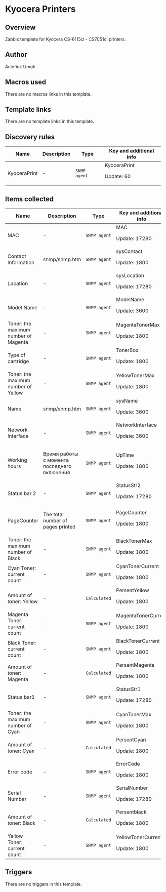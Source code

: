 # Kyocera Printers

## Overview

Zabbix template for Kyocera CS-6115ci - CS7051ci printers.



## Author

Aniefiok Umoh

## Macros used

There are no macros links in this template.

## Template links

There are no template links in this template.

## Discovery rules

|Name|Description|Type|Key and additional info|
|----|-----------|----|----|
|KyoceraPrint|<p>-</p>|`SNMP agent`|KyoceraPrint<p>Update: 60</p>|
## Items collected

|Name|Description|Type|Key and additional info|
|----|-----------|----|----|
|MAC|<p>-</p>|`SNMP agent`|MAC<p>Update: 17280</p>|
|Contact Information|<p>snmp/snmp.htm</p>|`SNMP agent`|sysContact<p>Update: 1800</p>|
|Location|<p>-</p>|`SNMP agent`|sysLocation<p>Update: 17280</p>|
|Model Name|<p>-</p>|`SNMP agent`|ModelName<p>Update: 3600</p>|
|Toner: the maximum number of Magenta|<p>-</p>|`SNMP agent`|MagentaTonerMax<p>Update: 1800</p>|
|Type of cartridge|<p>-</p>|`SNMP agent`|TonerBox<p>Update: 1800</p>|
|Toner: the maximum number of Yellow|<p>-</p>|`SNMP agent`|YellowTonerMax<p>Update: 1800</p>|
|Name|<p>snmp/snmp.htm</p>|`SNMP agent`|sysName<p>Update: 3600</p>|
|Network Interface|<p>-</p>|`SNMP agent`|NetworkInterface<p>Update: 3600</p>|
|Working hours|<p>Время работы с момента последнего включения</p>|`SNMP agent`|UpTime<p>Update: 1800</p>|
|Status bar 2|<p>-</p>|`SNMP agent`|StatusStr2<p>Update: 17280</p>|
|PageCounter|<p>The total number of pages printed</p>|`SNMP agent`|PageCounter<p>Update: 1800</p>|
|Toner: the maximum number of Black|<p>-</p>|`SNMP agent`|BlackTonerMax<p>Update: 1800</p>|
|Cyan Toner: current count|<p>-</p>|`SNMP agent`|CyanTonerCurrent<p>Update: 1800</p>|
|Amount of toner: Yellow|<p>-</p>|`Calculated`|PersentYellow<p>Update: 1800</p>|
|Magenta Toner: current count|<p>-</p>|`SNMP agent`|MagentaTonerCurrent<p>Update: 1800</p>|
|Black Toner: current count|<p>-</p>|`SNMP agent`|BlackTonerCurrent<p>Update: 1800</p>|
|Amount of toner: Magenta|<p>-</p>|`Calculated`|PersentMagenta<p>Update: 1800</p>|
|Status bar1|<p>-</p>|`SNMP agent`|StatusStr1<p>Update: 17280</p>|
|Toner: the maximum number of Cyan|<p>-</p>|`SNMP agent`|CyanTonerMax<p>Update: 1800</p>|
|Amount of toner: Cyan|<p>-</p>|`Calculated`|PersentCyan<p>Update: 1800</p>|
|Error code|<p>-</p>|`SNMP agent`|ErrorCode<p>Update: 1800</p>|
|Serial Number|<p>-</p>|`SNMP agent`|SerialNumber<p>Update: 17280</p>|
|Amount of toner: Black|<p>-</p>|`Calculated`|Persentblack<p>Update: 1800</p>|
|Yellow Toner: current count|<p>-</p>|`SNMP agent`|YellowTonerCurrent<p>Update: 1800</p>|
## Triggers

There are no triggers in this template.

